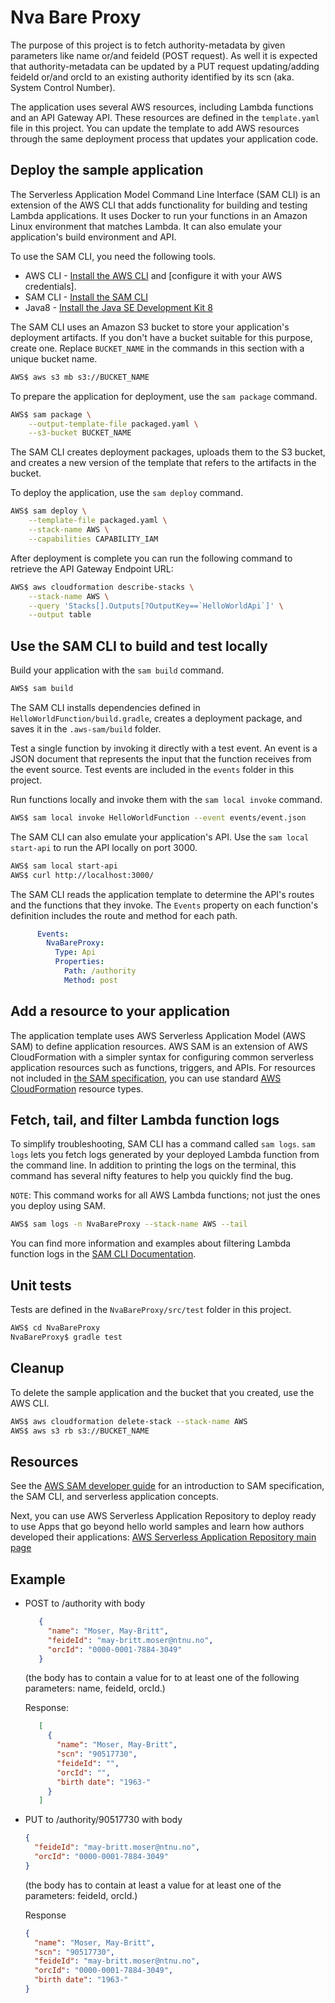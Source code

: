 # Nva Bare Proxy

The purpose of this project is to fetch authority-metadata by given parameters like name or/and feideId (POST request).
As well it is expected that authority-metadata can be updated by a PUT request updating/adding feideId or/and orcId to an existing authority identified by its scn (aka. System Control Number).
 
The application uses several AWS resources, including Lambda functions and an API Gateway API. These resources are defined in the `template.yaml` file in this project. You can update the template to add AWS resources through the same deployment process that updates your application code.

## Deploy the sample application

The Serverless Application Model Command Line Interface (SAM CLI) is an extension of the AWS CLI that adds functionality for building and testing Lambda applications. It uses Docker to run your functions in an Amazon Linux environment that matches Lambda. It can also emulate your application's build environment and API.

To use the SAM CLI, you need the following tools.

* AWS CLI - [Install the AWS CLI](https://docs.aws.amazon.com/cli/latest/userguide/cli-chap-install.html) and [configure it with your AWS credentials].
* SAM CLI - [Install the SAM CLI](https://docs.aws.amazon.com/serverless-application-model/latest/developerguide/serverless-sam-cli-install.html)
* Java8 - [Install the Java SE Development Kit 8](http://www.oracle.com/technetwork/java/javase/downloads/jdk8-downloads-2133151.html)

The SAM CLI uses an Amazon S3 bucket to store your application's deployment artifacts. If you don't have a bucket suitable for this purpose, create one. Replace `BUCKET_NAME` in the commands in this section with a unique bucket name.

```bash
AWS$ aws s3 mb s3://BUCKET_NAME
```

To prepare the application for deployment, use the `sam package` command.

```bash
AWS$ sam package \
    --output-template-file packaged.yaml \
    --s3-bucket BUCKET_NAME
```

The SAM CLI creates deployment packages, uploads them to the S3 bucket, and creates a new version of the template that refers to the artifacts in the bucket. 

To deploy the application, use the `sam deploy` command.

```bash
AWS$ sam deploy \
    --template-file packaged.yaml \
    --stack-name AWS \
    --capabilities CAPABILITY_IAM
```

After deployment is complete you can run the following command to retrieve the API Gateway Endpoint URL:

```bash
AWS$ aws cloudformation describe-stacks \
    --stack-name AWS \
    --query 'Stacks[].Outputs[?OutputKey==`HelloWorldApi`]' \
    --output table
``` 

## Use the SAM CLI to build and test locally

Build your application with the `sam build` command.

```bash
AWS$ sam build
```

The SAM CLI installs dependencies defined in `HelloWorldFunction/build.gradle`, creates a deployment package, and saves it in the `.aws-sam/build` folder.

Test a single function by invoking it directly with a test event. An event is a JSON document that represents the input that the function receives from the event source. Test events are included in the `events` folder in this project.

Run functions locally and invoke them with the `sam local invoke` command.

```bash
AWS$ sam local invoke HelloWorldFunction --event events/event.json
```

The SAM CLI can also emulate your application's API. Use the `sam local start-api` to run the API locally on port 3000.

```bash
AWS$ sam local start-api
AWS$ curl http://localhost:3000/
```

The SAM CLI reads the application template to determine the API's routes and the functions that they invoke. The `Events` property on each function's definition includes the route and method for each path.

```yaml
      Events:
        NvaBareProxy:
          Type: Api
          Properties:
            Path: /authority
            Method: post
```

## Add a resource to your application
The application template uses AWS Serverless Application Model (AWS SAM) to define application resources. AWS SAM is an extension of AWS CloudFormation with a simpler syntax for configuring common serverless application resources such as functions, triggers, and APIs. For resources not included in [the SAM specification](https://github.com/awslabs/serverless-application-model/blob/master/versions/2016-10-31.md), you can use standard [AWS CloudFormation](https://docs.aws.amazon.com/AWSCloudFormation/latest/UserGuide/aws-template-resource-type-ref.html) resource types.

## Fetch, tail, and filter Lambda function logs

To simplify troubleshooting, SAM CLI has a command called `sam logs`. `sam logs` lets you fetch logs generated by your deployed Lambda function from the command line. In addition to printing the logs on the terminal, this command has several nifty features to help you quickly find the bug.

`NOTE`: This command works for all AWS Lambda functions; not just the ones you deploy using SAM.

```bash
AWS$ sam logs -n NvaBareProxy --stack-name AWS --tail
```

You can find more information and examples about filtering Lambda function logs in the [SAM CLI Documentation](https://docs.aws.amazon.com/serverless-application-model/latest/developerguide/serverless-sam-cli-logging.html).

## Unit tests

Tests are defined in the `NvaBareProxy/src/test` folder in this project.

```bash
AWS$ cd NvaBareProxy
NvaBareProxy$ gradle test
```

## Cleanup

To delete the sample application and the bucket that you created, use the AWS CLI.

```bash
AWS$ aws cloudformation delete-stack --stack-name AWS
AWS$ aws s3 rb s3://BUCKET_NAME
```

## Resources

See the [AWS SAM developer guide](https://docs.aws.amazon.com/serverless-application-model/latest/developerguide/what-is-sam.html) for an introduction to SAM specification, the SAM CLI, and serverless application concepts.

Next, you can use AWS Serverless Application Repository to deploy ready to use Apps that go beyond hello world samples and learn how authors developed their applications: [AWS Serverless Application Repository main page](https://aws.amazon.com/serverless/serverlessrepo/)


## Example

* POST to /authority with body

     ```json
        {
          "name": "Moser, May-Britt",
          "feideId": "may-britt.moser@ntnu.no",
          "orcId": "0000-0001-7884-3049"
        }
     ```
     (the body has to contain a value for to at least one of the following parameters: name, feideId, orcId.)
        
     Response:
     ```json
        [
          {
            "name": "Moser, May-Britt",
            "scn": "90517730",
            "feideId": "",
            "orcId": "",
            "birth date": "1963-"
          }
        ]
     ```



* PUT to /authority/90517730 with body

    ```json
    {
      "feideId": "may-britt.moser@ntnu.no",
      "orcId": "0000-0001-7884-3049"
    }
    ```
  (the body has to contain at least a value for at least one of the parameters: feideId, orcId.)
    
  Response
  
    ```json
    {
      "name": "Moser, May-Britt",
      "scn": "90517730",
      "feideId": "may-britt.moser@ntnu.no",
      "orcId": "0000-0001-7884-3049",
      "birth date": "1963-"
    }
    ```
